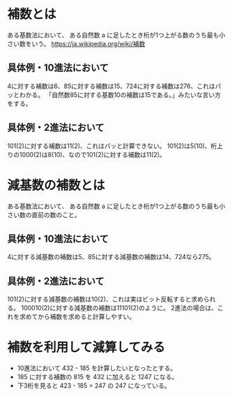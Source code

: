 
# 補数とは
ある基数法において、
ある自然数 a に足したとき桁が1つ上がる数のうち最も小さい数をいう。
https://ja.wikipedia.org/wiki/補数

## 具体例・10進法において
4に対する補数は6、85に対する補数は15、724に対する補数は276、これはパッとわかる。
「自然数85に対する基数10の補数は15である。」みたいな言い方をする。

## 具体例・2進法において
101(2)に対する補数は11(2)、これはパッと計算できない。
101(2)は5(10)、桁上りの1000(2)は8(10)、なので101(2)に対する補数は11(2)。

# 減基数の補数とは
ある基数法において、
ある自然数 a に足したとき桁が1つ上がる数のうち最も小さい数の直前の数のこと。

## 具体例・10進法において
4に対する減基数の補数は5、85に対する減基数の補数は14、724なら275。

## 具体例・2進法において
101(2)に対する減基数の補数は10(2)、これは実はビット反転すると求められる。
100010(2)に対する減基数の補数は11101(2)のように。
2進法の場合は、これを求めてから補数を求めると計算しやすい。

# 補数を利用して減算してみる
- 10進法において 432 - 185 を計算したいとなったとする。
- 185 に対する補数の 815 を 432 に加えると 1247 になる。
- 下3桁を見ると 423 - 185 = 247 の 247 になっている。

